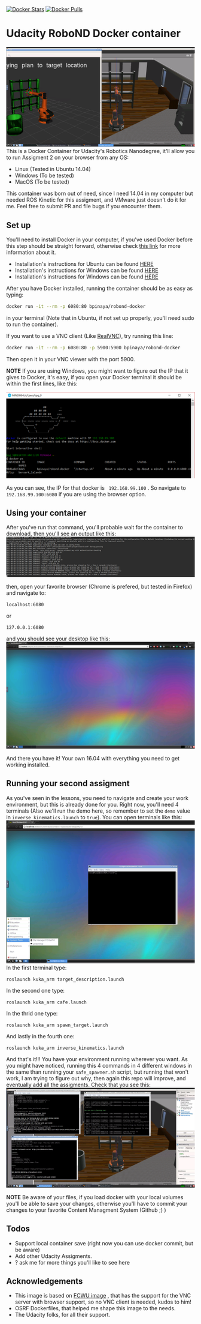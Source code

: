 [![Docker Stars](https://img.shields.io/docker/stars/bpinaya/robond-docker.svg)](https://hub.docker.com/r/bpinaya/robond-docker/)
[![Docker Pulls](https://img.shields.io/docker/pulls/bpinaya/robond-docker.svg)](https://hub.docker.com/r/bpinaya/robond-docker/)

# Udacity RoboND Docker container

[//]: # (Image References)	

[image0]: ./img/redme5.png "All installed"
[image1]: ./img/redme1.png "1"
[image2]: ./img/redme2.png "2"
[image3]: ./img/redme3.png "3"
[image4]: ./img/redme4.png "4"
[imagewin]: ./img/imagewin.PNG "imagewin"
![alt text][image0]
This is a Docker Container for Udacity's Robotics Nanodegree, it'll allow you to run Assigment 2 on your browser from any OS:
  - Linux (Tested in Ubuntu 14.04)
  - Windows (To be tested)
  - MacOS (To be tested)

This container was born out of need, since I need 14.04 in my computer but needed ROS Kinetic for this assigment, and VMware just doesn't do it for me. Feel free to submit PR and file bugs if you encounter them.
## Set up

You'll need to install Docker in your computer, if you've used Docker before this step should be straight forward, otherwise check [this link](https://www.docker.com/what-docker) for more information about it.
  - Installation's instructions for Ubuntu can be found [HERE](https://docs.docker.com/engine/installation/linux/ubuntu/)
  - Installation's instructions for Windows can be found [HERE](https://docs.docker.com/docker-for-windows/install/)
  - Installation's instructions for Windows can be found [HERE](https://docs.docker.com/docker-for-mac/install/)

After you have Docker installed, running the container should be as easy as typing:
```bash
docker run -it --rm -p 6080:80 bpinaya/robond-docker
```
in your terminal (Note that in Ubuntu, if not set up properly, you'll need sudo to run the container).

If you want to use a VNC client (Like [RealVNC](https://www.realvnc.com/download/viewer/)), try running this line:
```bash
docker run -it --rm -p 6080:80 -p 5900:5900 bpinaya/robond-docker
```
Then open it in your VNC viewer with the port 5900.

**NOTE** If you are using Windows, you might want to figure out the IP that it gives to Docker, it's easy, if you open your Docker terminal it should be within the first lines, like this:

![alt text][imagewin]

As you can see, the IP for that docker is ` 192.168.99.100` . So navigate to ` 192.168.99.100:6080` if you are using the browser option.

## Using your container
After you've run that command, you'll probable wait for the container to download, then you'll see an output like this:
![alt text][image1]


then, open your favorite browser (Chrome is prefered, but tested in Firefox) and navigate to:
```
localhost:6080
```
or
```
127.0.0.1:6080
```
and you should see your desktop like this:
![alt text][image2]

And there you have it! Your own 16.04 with everything you need to get working installed.
## Running your second assigment

As you've seen in the lessons, you need to navigate and create your work environment, but this is already done for you. Right now, you'll need 4 terminals (Also we'll run the demo here, so remember to set the `demo` value in `inverse_kinematics.launch` to `true`). You can open terminals like this:
![alt text][image3]
In the first terminal type:
```
roslaunch kuka_arm target_description.launch
```
In the second one type:
```
roslaunch kuka_arm cafe.launch
```
In the thrid one type:
```
roslaunch kuka_arm spawn_target.launch
```
And lastly in the fourth one:
```
roslaunch kuka_arm inverse_kinematics.launch
```

And that's it!!! You have your environment running wherever you want. As you might have noticed, running this 4 commands in 4 different windows in the same than running your `safe_spawner.sh` script, but running that won't work, I am trying to figure out why, then again this repo will improve, and eventually add all the assigments. Check that you see this:
![alt text][image4]

**NOTE** Be aware of your files, if you load docker with your local volumes you'll be able to save your changes, otherwise you'll have to commit your changes to your favorite Content Managment System (Github ;) )


## Todos

 - Support local container save (right now you can use docker commit, but be aware)
 - Add other Udacity Assigments.
 - ? ask me for more things you'll like to see here

## Acknowledgements
 - This image is based on [FCWU image](https://github.com/fcwu/docker-ubuntu-vnc-desktop) , that has the support for the VNC server with browser support, so no VNC client is needed, kudos to him!
 - OSRF Dockerfiles, that helped me shape this image to the needs.
 - The Udacity folks, for all their support.
